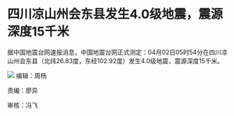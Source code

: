 # 四川凉山州会东县发生4.0级地震，震源深度15千米

据中国地震台网速报消息，中国地震台网正式测定：04月02日05时54分在四川凉山州会东县（北纬26.83度，东经102.92度）发生4.0级地震，震源深度15千米。

![](https://inews.gtimg.com/om_bt/Op1ei5tTufEwHjJPZPdwk3l8hxbYQ7Lb4jT2MjpOf-QokAA/1000)
编辑：周杨

责编：廖异

审核：冯飞

